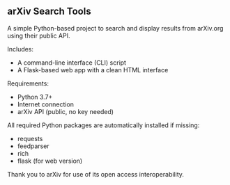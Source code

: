 ## arXiv Search Tools

A simple Python-based project to search and display results from arXiv.org using their public API.

Includes:

- A command-line interface (CLI) script
- A Flask-based web app with a clean HTML interface

Requirements:

- Python 3.7+
- Internet connection
- arXiv API (public, no key needed)

All required Python packages are automatically installed if missing:

- requests
- feedparser
- rich
- flask (for web version)

Thank you to arXiv for use of its open access interoperability.
